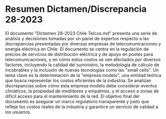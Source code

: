# Resumen Dictamen/Discrepancia 28-2023
El documento "Dictamen 28-2023 Chile Telcos.md" presenta una serie de análisis y decisiones tomadas por un panel de expertos respecto a las discrepancias presentadas por diversas empresas de telecomunicaciones y energía eléctrica en Chile. El documento se centra en la regulación de precios de servicios de distribución eléctrica y de apoyo en postes para telecomunicaciones, y en cómo estos costos se ven afectados por diversos factores, incluyendo la calidad del suministro, la metodología de cálculo de incobrables y la inclusión de nuevas tecnologías como las "small cells". Un tema clave es la determinación de la "empresa modelo", una entidad teórica que busca representar los costos eficientes de la industria. Se analizan discrepancias sobre cómo esta empresa modelo debe considerar eventos climáticos, la propiedad de medidores y empalmes, y el acceso a zonas de difícil acceso para el mantenimiento de la red. El objetivo final del documento es asegurar un marco regulatorio transparente y justo que refleje los costos reales de la industria y garantice un servicio de calidad a los usuarios.